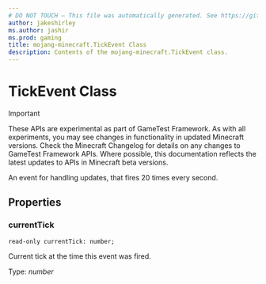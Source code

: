 ```yaml
---
# DO NOT TOUCH — This file was automatically generated. See https://github.com/Mojang/MinecraftScriptingApiDocsGenerator to modify descriptions, examples, etc.
author: jakeshirley
ms.author: jashir
ms.prod: gaming
title: mojang-minecraft.TickEvent Class
description: Contents of the mojang-minecraft.TickEvent class.
---
```

# TickEvent Class
>[!IMPORTANT]
>These APIs are experimental as part of GameTest Framework. As with all experiments, you may see changes in functionality in updated Minecraft versions. Check the Minecraft Changelog for details on any changes to GameTest Framework APIs. Where possible, this documentation reflects the latest updates to APIs in Minecraft beta versions.


An event for handling updates, that fires 20 times every second.

## Properties
### **currentTick**
`read-only currentTick: number;`

Current tick at the time this event was fired.

Type: *number*




